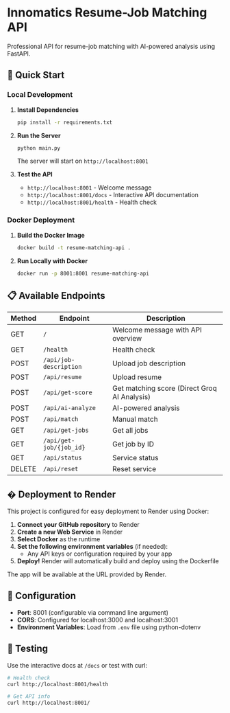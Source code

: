 # Innomatics Resume-Job Matching API

Professional API for resume-job matching with AI-powered analysis using FastAPI.

## 🚀 Quick Start

### Local Development

1. **Install Dependencies**

   ```bash
   pip install -r requirements.txt
   ```

2. **Run the Server**

   ```bash
   python main.py
   ```

   The server will start on `http://localhost:8001`

3. **Test the API**
   - `http://localhost:8001` - Welcome message
   - `http://localhost:8001/docs` - Interactive API documentation
   - `http://localhost:8001/health` - Health check

### Docker Deployment

1. **Build the Docker Image**

   ```bash
   docker build -t resume-matching-api .
   ```

2. **Run Locally with Docker**
   ```bash
   docker run -p 8001:8001 resume-matching-api
   ```

## 📋 Available Endpoints

| Method | Endpoint                | Description                                  |
| ------ | ----------------------- | -------------------------------------------- |
| GET    | `/`                     | Welcome message with API overview            |
| GET    | `/health`               | Health check                                 |
| POST   | `/api/job-description`  | Upload job description                       |
| POST   | `/api/resume`           | Upload resume                                |
| POST   | `/api/get-score`        | Get matching score (Direct Groq AI Analysis) |
| POST   | `/api/ai-analyze`       | AI-powered analysis                          |
| POST   | `/api/match`            | Manual match                                 |
| GET    | `/api/get-jobs`         | Get all jobs                                 |
| GET    | `/api/get-job/{job_id}` | Get job by ID                                |
| GET    | `/api/status`           | Service status                               |
| DELETE | `/api/reset`            | Reset service                                |

## � Deployment to Render

This project is configured for easy deployment to Render using Docker:

1. **Connect your GitHub repository** to Render
2. **Create a new Web Service** in Render
3. **Select Docker** as the runtime
4. **Set the following environment variables** (if needed):
   - Any API keys or configuration required by your app
5. **Deploy!** Render will automatically build and deploy using the Dockerfile

The app will be available at the URL provided by Render.

## 🔧 Configuration

- **Port**: 8001 (configurable via command line argument)
- **CORS**: Configured for localhost:3000 and localhost:3001
- **Environment Variables**: Load from `.env` file using python-dotenv

## 🧪 Testing

Use the interactive docs at `/docs` or test with curl:

```bash
# Health check
curl http://localhost:8001/health

# Get API info
curl http://localhost:8001/
```
